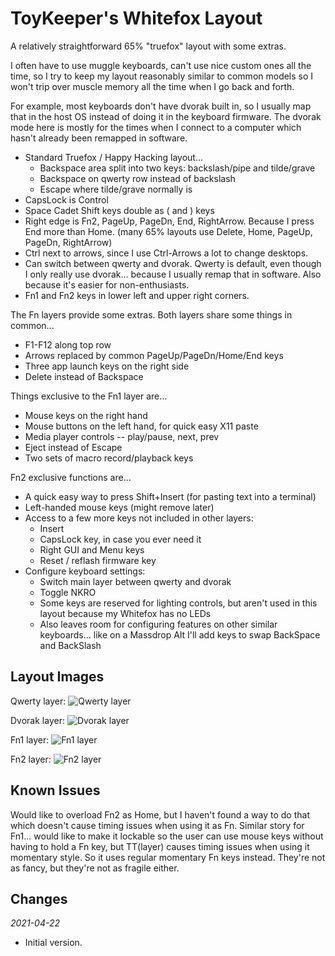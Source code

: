 ToyKeeper's Whitefox Layout
===========================

A relatively straightforward 65% "truefox" layout with some extras.

I often have to use muggle keyboards, can't use nice custom ones all the time,
so I try to keep my layout reasonably similar to common models so I won't trip
over muscle memory all the time when I go back and forth.

For example, most keyboards don't have dvorak built in, so I usually map that
in the host OS instead of doing it in the keyboard firmware.  The dvorak mode
here is mostly for the times when I connect to a computer which hasn't already
been remapped in software.

* Standard Truefox / Happy Hacking layout...
  * Backspace area split into two keys: backslash/pipe and tilde/grave
  * Backspace on qwerty row instead of backslash
  * Escape where tilde/grave normally is
* CapsLock is Control
* Space Cadet Shift keys double as ( and ) keys
* Right edge is Fn2, PageUp, PageDn, End, RightArrow.  Because I press End more
  than Home.
  (many 65% layouts use Delete, Home, PageUp, PageDn, RightArrow)
* Ctrl next to arrows, since I use Ctrl-Arrows a lot to change desktops.
* Can switch between qwerty and dvorak.  Qwerty is default, even though I only
  really use dvorak... because I usually remap that in software.  Also because
  it's easier for non-enthusiasts.
* Fn1 and Fn2 keys in lower left and upper right corners.

The Fn layers provide some extras.  Both layers share some things in common...

* F1-F12 along top row
* Arrows replaced by common PageUp/PageDn/Home/End keys
* Three app launch keys on the right side
* Delete instead of Backspace

Things exclusive to the Fn1 layer are...

* Mouse keys on the right hand
* Mouse buttons on the left hand, for quick easy X11 paste
* Media player controls -- play/pause, next, prev
* Eject instead of Escape
* Two sets of macro record/playback keys

Fn2 exclusive functions are...

* A quick easy way to press Shift+Insert (for pasting text into a terminal)
* Left-handed mouse keys (might remove later)
* Access to a few more keys not included in other layers:
  * Insert
  * CapsLock key, in case you ever need it
  * Right GUI and Menu keys
  * Reset / reflash firmware key
* Configure keyboard settings:
  * Switch main layer between qwerty and dvorak
  * Toggle NKRO
  * Some keys are reserved for lighting controls, but aren't used in this
    layout because my Whitefox has no LEDs
  * Also leaves room for configuring features on other similar keyboards...
    like on a Massdrop Alt I'll add keys to swap BackSpace and BackSlash

## Layout Images

Qwerty layer:
![Qwerty layer](http://toykeeper.net/keyboard/qmk/tk-whitefox.2021-04-23a.l0.png)

Dvorak layer:
![Dvorak layer](http://toykeeper.net/keyboard/qmk/tk-whitefox.2021-04-23a.l1.png)

Fn1 layer:
![Fn1 layer](http://toykeeper.net/keyboard/qmk/tk-whitefox.2021-04-23a.l2.png)

Fn2 layer:
![Fn2 layer](http://toykeeper.net/keyboard/qmk/tk-whitefox.2021-04-23a.l3.png)

## Known Issues

Would like to overload Fn2 as Home, but I haven't found a way to do that which
doesn't cause timing issues when using it as Fn.  Similar story for Fn1...
would like to make it lockable so the user can use mouse keys without having to
hold a Fn key, but TT(layer) causes timing issues when using it momentary
style.  So it uses regular momentary Fn keys instead.  They're not as fancy,
but they're not as fragile either.

## Changes

*2021-04-22*

* Initial version.
